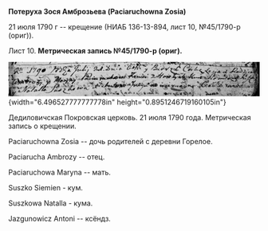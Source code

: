 **Потеруха Зося Амброзьева (Paciaruchowna Zosia)**

21 июля 1790 г -- крещение (НИАБ 136-13-894, лист 10, №45/1790-р
(ориг)).

Лист 10. **Метрическая запись №45/1790-р (ориг).**

![](./media/e74ea73c3dd8da60d323b966f59920698c52c2f3.png){width="6.496527777777778in"
height="0.8951246719160105in"}

Дедиловичская Покровская церковь. 21 июля 1790 года. Метрическая запись
о крещении.

Paciaruchowna Zosia -- дочь родителей с деревни Горелое.

Paciarucha Ambrozy -- отец.

Paciaruchowa Maryna -- мать.

Suszko Siemien - кум.

Suszkowa Natalla - кума.

Jazgunowicz Antoni -- ксёндз.
